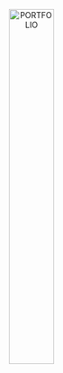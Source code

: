 <!-- Simulated Large Full-Width Button -->
<p align="center">
  <a href="https://erickkisuge.dev/" target="_blank">
    <img src="https://img.shields.io/badge/Portfolio-%20-ffffff?style=for-the-badge&labelColor=A67B5B&color=A67B5B&logoWidth=0&longCache=true" alt="PORTFOLIO" width="40%" />
  </a>
</p>
